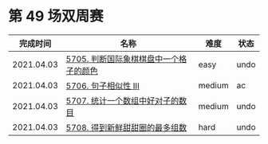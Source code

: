 # 第 49 场双周赛

**完成时间**|**名称**|**难度**|**状态**
------------|--------|--------|-------
2021.04.03|[5705. 判断国际象棋棋盘中一个格子的颜色](./5705.%20判断国际象棋棋盘中一个格子的颜色)|easy|undo
2021.04.03|[5706. 句子相似性 III](./5706.%20句子相似性%20III)|medium|ac
2021.04.03|[5707. 统计一个数组中好对子的数目](./5707.%20统计一个数组中好对子的数目)|medium|undo
2021.04.03|[5708. 得到新鲜甜甜圈的最多组数](./5708.%20得到新鲜甜甜圈的最多组数)|hard|undo
